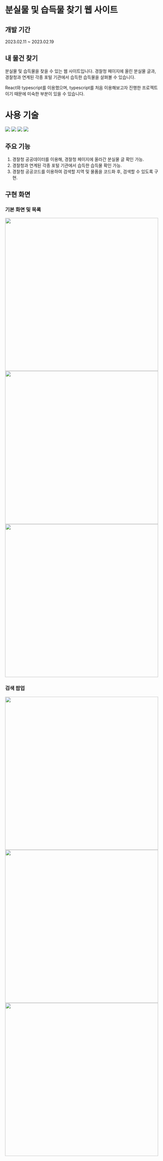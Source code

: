 # 분실물 및 습득물 찾기 웹 사이트

## 개발 기간
2023.02.11 ~ 2023.02.19

## 내 물건 찾기
분실물 및 습득물을 찾을 수 있는 웹 사이트입니다.
경찰청 페이지에 올린 분실물 글과, 경찰청과 연계된 각종 포털 기관에서 습득한 습득물을 살펴볼 수 있습니다.

React와 typescript를 이용했으며, typescript를 처음 이용해보고자 진행한 프로젝트이기 때문에 미숙한 부분이 있을 수 있습니다.

<div align=left><h1>사용 기술</h1></div>

<div align=left> 
  <img src="https://img.shields.io/badge/html5-E34F26?style=for-the-badge&logo=html5&logoColor=white"> 
  <img src="https://img.shields.io/badge/css-1572B6?style=for-the-badge&logo=css3&logoColor=white"> 
  <img src="https://img.shields.io/badge/typescript-3178C6?style=for-the-badge&logo=typescript&logoColor=white">
  <img src="https://img.shields.io/badge/react-61DAFB?style=for-the-badge&logo=react&logoColor=black">

</div>

## 주요 기능
1. 경찰청 공공데이터를 이용해, 경찰청 페이지에 올라간 분실물 글 확인 가능.
2. 경찰청과 연계된 각종 포털 기관에서 습득한 습득물 확인 가능.
3. 경찰청 공공코드를 이용하여 검색할 지역 및 물품을 코드화 후, 검색할 수 있도록 구현.

## 구현 화면

### 기본 화면 및 목록
<div>
	<img src="https://user-images.githubusercontent.com/103877647/219937639-5d67eedb-ede6-42e8-b0a5-b6c14e9ec3eb.png" width="500" height="500">
	<img src="https://user-images.githubusercontent.com/103877647/219937654-f1192781-b772-4955-a3ae-abd8a92117e4.png" width="500" height="500">
	<img src="https://user-images.githubusercontent.com/103877647/219937677-dcd9412e-51e1-450d-ab8a-42f785217bf1.png" width="500" height="500">
</div>

### 검색 팝업
<div>
	<img src="https://user-images.githubusercontent.com/103877647/219937726-589ce0b7-b56e-408c-b6f4-1da1880ae614.png" width="500" height="500">
	<img src="https://user-images.githubusercontent.com/103877647/219937751-330524ed-84f4-475a-9bc0-a0a226ece219.png" width="500" height="500">
	<img src="https://user-images.githubusercontent.com/103877647/219937768-dc7b27bf-26bc-4ab7-9389-a26858004fed.png" width="500" height="500">
</div>